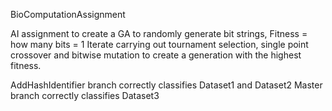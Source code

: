 BioComputationAssignment

AI assignment to create a GA to randomly generate bit strings,
Fitness = how many bits = 1
Iterate carrying out tournament selection, single point crossover and bitwise mutation
to create a generation with the highest fitness.

AddHashIdentifier branch correctly classifies Dataset1 and Dataset2
Master branch correctly classifies Dataset3
